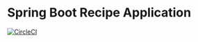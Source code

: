 # Spring Boot Recipe Application

[![CircleCI](https://circleci.com/gh/jlarao/spring5-mysql-recipe-app.svg?style=svg)](https://circleci.com/gh/jlarao/spring5-mysql-recipe-app)
 
